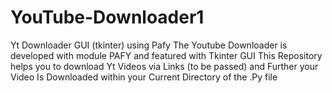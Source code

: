 # YouTube-Downloader1
Yt Downloader GUI (tkinter) using Pafy 
The Youtube Downloader is developed with module PAFY and featured with Tkinter GUI 
This Repository helps you to download Yt Videos via Links (to be passed) and Further your Video Is Downloaded within your Current Directory of the .Py file 

